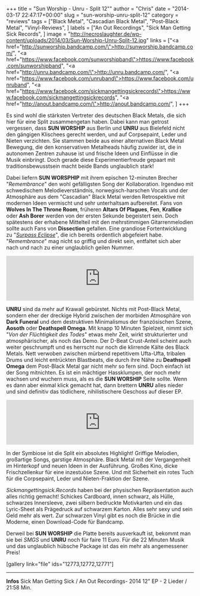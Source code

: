 +++
title = "Sun Worship - Unru - Split 12\""
author = "Chris"
date = "2014-03-17 22:47:17+00:00"
slug = "sun-worship-unru-split-12"
category = "reviews"
tags = ["Black Metal", "Cascadian Black Metal", "Post-Black Metal", "Vinyl-Reviews", ]
labels = ["An Out Recordings", "Sick Man Getting Sick Records", ]
image = "http://necroslaughter.de/wp-content/uploads/2014/03/Sun-Worship-Unru-Split-12.jpg"
links = ["<a href=\"http://sunworship.bandcamp.com/\">http://sunworship.bandcamp.com/</a>", "<a href=\"https://www.facebook.com/sunworshipband\">https://www.facebook.com/sunworshipband</a>", "<a href=\"http://unru.bandcamp.com/\">http://unru.bandcamp.com/</a>", "<a href=\"https://www.facebook.com/unruband\">https://www.facebook.com/unruband</a>", "<a href=\"https://www.facebook.com/sickmangettingsickrecords\">https://www.facebook.com/sickmangettingsickrecords</a>", "<a href=\"http://anout.bandcamp.com/\">http://anout.bandcamp.com/</a>", ]
+++

Es sind wohl die stärksten Vertreter des deutschen Black Metals, die sich hier für eine Split zusammengetan haben. Dabei kann man getrost vergessen, dass **SUN WORSHIP** aus Berlin und **UNRU** aus Bielefeld nicht den gängigen Klischees gerecht werden, und auf Corpsepaint, Leder und Nieten verzichten. Sie stammen beide aus einer alternativen Black Metal Bewegung, die den konservativen Metalheads häufig zuwider ist, die in autonomen Zentren zuhause ist und frische Ideen und Einflüsse in die Musik einbringt. Doch gerade diese Experimentierfreude gepaart mit traditionsbewusstsein macht beide Bands unglaublich stark!

Dabei liefern **SUN WORSPHIP** mit ihrem epischen 12-minuten Brecher "_Remembrance_" den wohl gefälligsten Song der Kollaboration. Irgendwo mit schwedischem Melodieverständnis, norwegisch-harschen Vocals und der Atmosphäre aus dem "Cascadian" Black Metal werden Retrospektive mit modernen Ideen vermischt und sehr unterhaltsam aufbereitet. Fans von **Wolves In The Throne Room**, früheren **Altars Of Plagues**, **Fen**, **Krallice** oder **Ash Borer** werden von der ersten Sekunde begeistert sein. Doch spätestens der erhabene Mittelteil mit den mehrstimmigen Gitarrenmelodien sollte auch Fans von **Dissection** gefallen. Eine grandiose Fortentwicklung zu "<a href="http://necroslaughter.de/2013/12/sun-worship-surpass-eclipse/" title="Sun Worship – Surpass Eclipse">_Surpass Eclipse_</a>", die ich bereits ordentlich abgefeiert habe. "_Remembrance_" mag nicht so griffig und direkt sein, entfaltet sich aber nach und nach zu einer unglaublich geilen Nummer.

<iframe seamless="" src="http://bandcamp.com/EmbeddedPlayer/album=3639251648/size=large/bgcol=333333/linkcol=ffffff/tracklist=false/artwork=small/transparent=true/" style="border: 0; width: 100%; height: 120px;"><a href="http://sunworship.bandcamp.com/album/split-w-unru">Split w/ Unru by Sun Worship</a></iframe>

**UNRU** sind da mehr auf Krawall gebürstet. Nichts mit Post-Black Metal, sondern eher der dreckige Hybrid zwischen der morbiden Atmosphäre von **Dark Funeral** und dem destruktiven Minimalismus der französischen Szene, **Aosoth** oder **Deathspell Omega**. Mit knapp 10 Minuten Spielzeit, nimmt sich "_Von der Flüchtigkeit des Todes_" etwas mehr Zeit, wirkt strukturierter und atmosphärischer, als noch das Demo. Der D-Beat Crust-Anteil scheint auch weiter geschrumpft und es herrscht nur noch die klirrende Kälte des Black Metals. Nett verwoben zwischen mürbend repetitivem Ufta-Ufta, tribalen Drums und leicht entrückten Blastbeats, die durch ihre Nähe zu **Deathspell Omega** dem Post-Black Metal gar nicht mehr so fern sind.
Doch einfach ist der Song mitnichten. Es ist ein mächtiger Hassklumpen, der noch mehr wachsen und wuchern muss, als es die **SUN WORSHIP** Seite sollte. Wenn es dann aber einmal klick gemacht hat, dann brettern **UNRU** alles nieder und sind definitiv das tödlichere, nihilistischere Geschoss auf dieser EP.

<iframe seamless="" src="http://bandcamp.com/EmbeddedPlayer/album=3504055997/size=large/bgcol=333333/linkcol=ffffff/tracklist=false/artwork=small/transparent=true/" style="border: 0; width: 100%; height: 120px;"><a href="http://unru.bandcamp.com/album/split-w-sun-worship">Split w/ Sun Worship by UNRU</a></iframe>

In der Symbiose ist die Split ein absolutes Highlight! Griffige Melodien, großartige Songs, garstige Atmosphäre. Black Metal mit der Vergangenheit im Hinterkopf und neuen Ideen in der Ausführung. Großes Kino, dicke Frischzellenkur für eine inzestuöse Szene. Und mit Sicherheit ein rotes Tuch für die Corpsepaint, Leder und Nieten-Fraktion der Szene.

_Sickmangettingsick.Records_ haben bei der physischen Repräsentation auch alles richtig gemacht! Schickes Cardboard, innen schwarz, als Hülle, schwarzes Innersleeve, zwei silbern bedruckte Motivkarten und ein das Lyric-Sheet als Prägedruck auf schwarzem Karton. Alles sehr sexy und sein Geld mehr als wert. Zur schwarzen Vinyl gibt es noch die Brücke in die Moderne, einen Download-Code für Bandcamp.

Derweil bei **SUN WORSHIP** die Platte bereits ausverkauft ist,  bekommt man sie bei _SMGS_ und **UNRU** noch für faire 11 Euro. Für die 22 Minuten Musik und das unglaublich hübsche Package ist das ein mehr als angemessener Preis!

[gallery link="file" ids="12773,12772,12771"]



---
**Infos**
Sick Man Getting Sick / An Out Recordings- 2014
12" EP - 2 Lieder / 21:58 Min.

